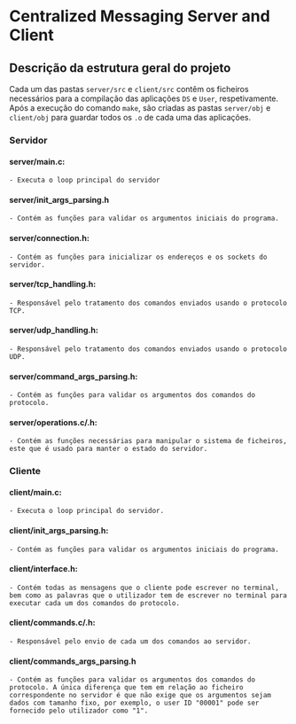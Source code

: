 # Centralized Messaging Server and Client

## Descrição da estrutura geral do projeto

Cada um das pastas `server/src` e `client/src` contêm os ficheiros necessários para a compilação das aplicações `DS` e `User`, respetivamente. Após a execução do comando `make`, são criadas as pastas `server/obj` e `client/obj` para guardar todos os `.o` de cada uma das aplicações.

### Servidor
#### server/main.c:
    - Executa o loop principal do servidor
#### server/init_args_parsing.h
    - Contém as funções para validar os argumentos iniciais do programa.
#### server/connection.h:
    - Contém as funções para inicializar os endereços e os sockets do servidor.
#### server/tcp_handling.h:
    - Responsável pelo tratamento dos comandos enviados usando o protocolo TCP.
#### server/udp_handling.h:
    - Responsável pelo tratamento dos comandos enviados usando o protocolo UDP.
#### server/command_args_parsing.h:
    - Contém as funções para validar os argumentos dos comandos do protocolo.

#### server/operations.c/.h:
    - Contém as funções necessárias para manipular o sistema de ficheiros, este que é usado para manter o estado do servidor.

### Cliente
#### client/main.c:
    - Executa o loop principal do servidor.
#### client/init_args_parsing.h:
    - Contém as funções para validar os argumentos iniciais do programa.
#### client/interface.h:
    - Contém todas as mensagens que o cliente pode escrever no terminal, bem como as palavras que o utilizador tem de escrever no terminal para executar cada um dos comandos do protocolo.
#### client/commands.c/.h:
    - Responsável pelo envio de cada um dos comandos ao servidor.
#### client/commands_args_parsing.h
    - Contém as funções para validar os argumentos dos comandos do protocolo. A única diferença que tem em relação ao ficheiro correspondente no servidor é que não exige que os argumentos sejam dados com tamanho fixo, por exemplo, o user ID "00001" pode ser fornecido pelo utilizador como "1". 